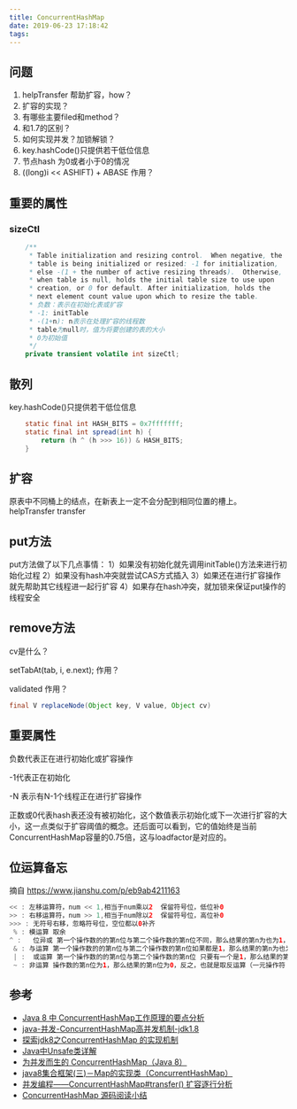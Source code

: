 ```yaml
---
title: ConcurrentHashMap
date: 2019-06-23 17:18:42
tags:
---
```

## 问题
1. helpTransfer 帮助扩容，how？
2. 扩容的实现？
3. 有哪些主要filed和method？
4. 和1.7的区别？
5. 如何实现并发？加锁解锁？
6. key.hashCode()只提供若干低位信息
7. 节点hash 为0或者小于0的情况
8. ((long)i << ASHIFT) + ABASE 作用？



## 重要的属性
### sizeCtl
```java
    /**
     * Table initialization and resizing control.  When negative, the
     * table is being initialized or resized: -1 for initialization,
     * else -(1 + the number of active resizing threads).  Otherwise,
     * when table is null, holds the initial table size to use upon
     * creation, or 0 for default. After initialization, holds the
     * next element count value upon which to resize the table.
     * 负数：表示在初始化表或扩容
     * -1: initTable
     * -(1+n): n表示在处理扩容的线程数
     * table为null时，值为将要创建的表的大小
     * 0为初始值
     */
    private transient volatile int sizeCtl;
```


## 散列

key.hashCode()只提供若干低位信息

```java
    static final int HASH_BITS = 0x7fffffff;
    static final int spread(int h) {
        return (h ^ (h >>> 16)) & HASH_BITS;
    }
```


## 扩容

原表中不同桶上的结点，在新表上一定不会分配到相同位置的槽上。
helpTransfer
transfer


## put方法

put方法做了以下几点事情：
1）如果没有初始化就先调用initTable()方法来进行初始化过程
2）如果没有hash冲突就尝试CAS方式插入
3）如果还在进行扩容操作就先帮助其它线程进一起行扩容
4）如果存在hash冲突，就加锁来保证put操作的线程安全



## remove方法

cv是什么？

setTabAt(tab, i, e.next); 作用？

validated 作用？

```java
final V replaceNode(Object key, V value, Object cv)
```





## 重要属性

负数代表正在进行初始化或扩容操作

-1代表正在初始化

-N 表示有N-1个线程正在进行扩容操作

正数或0代表hash表还没有被初始化，这个数值表示初始化或下一次进行扩容的大小，这一点类似于扩容阈值的概念。还后面可以看到，它的值始终是当前ConcurrentHashMap容量的0.75倍，这与loadfactor是对应的。

## 位运算备忘
摘自 https://www.jianshu.com/p/eb9ab4211163
```java
<< : 左移运算符，num << 1,相当于num乘以2  保留符号位，低位补0
>> : 右移运算符，num >> 1,相当于num除以2  保留符号位，高位补0
>>> : 无符号右移，忽略符号位，空位都以0补齐
 % : 模运算 取余
^ :   位异或 第一个操作数的的第n位与第二个操作数的第n位不同，那么结果的第n为也为1，否则为0
 & : 与运算 第一个操作数的的第n位与第二个操作数的第n位如果都是1，那么结果的第n为也为1，否则为0
 | :  或运算 第一个操作数的的第n位与第二个操作数的第n位 只要有一个是1，那么结果的第n为也为1，否则为0
 ~ : 非运算 操作数的第n位为1，那么结果的第n位为0，反之，也就是取反运算（一元操作符：只操作一个数）
```




## 参考

- [Java 8 中 ConcurrentHashMap工作原理的要点分析](https://www.bbsmax.com/A/ZOJPOX7xzv/)
- [java-并发-ConcurrentHashMap高并发机制-jdk1.8](https://blog.csdn.net/jianghuxiaojin/article/details/52006118)
- [探索jdk8之ConcurrentHashMap 的实现机制](https://www.cnblogs.com/huaizuo/p/5413069.html)
- [Java中Unsafe类详解](https://www.cnblogs.com/mickole/articles/3757278.html)
- [为并发而生的 ConcurrentHashMap（Java 8）](https://www.cnblogs.com/yangming1996/p/8031199.html)
- [java8集合框架(三)－Map的实现类（ConcurrentHashMap）](http://wuzhaoyang.me/2016/09/05/java-collection-map-2.html)
- [并发编程——ConcurrentHashMap#transfer() 扩容逐行分析](https://www.jianshu.com/p/2829fe36a8dd)
- [ConcurrentHashMap 源码阅读小结](https://www.jianshu.com/p/29d8e66bc3bf)
